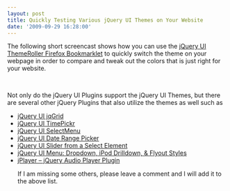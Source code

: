 ```yaml
---
layout: post
title: Quickly Testing Various jQuery UI Themes on Your Website
date: '2009-09-29 16:28:00'
---
```


<p>The following short screencast shows how you can use the <a href="http://jqueryui.com/themeroller/developertool/" target="_blank">jQuery UI ThemeRoller Firefox Bookmarklet</a> to quickly switch the theme on your webpage in order to compare and tweak out the colors that is just right for your website.</p>   <p> </p>  <p>Not only do the jQuery UI Plugins support the jQuery UI Themes, but there are several other jQuery Plugins that also utilize the themes as well such as</p>  <ul><li><a href="http://www.trirand.com/blog/" target="_blank">jQuery UI jqGrid</a> </li>    <li><a href="http://haineault.com/media/jquery/ui-timepickr/page/" target="_blank">jQuery UI TimePickr</a> </li>    <li><a href="http://www.filamentgroup.com/lab/jquery_ui_selectmenu_an_aria_accessible_plugin_for_styling_a_html_select/" target="_blank">jQuery UI SelectMenu</a> </li>    <li><a href="http://www.filamentgroup.com/lab/date_range_picker_using_jquery_ui_16_and_jquery_ui_css_framework/" target="_blank">jQuery UI Date Range Picker</a> </li>    <li><a href="http://www.filamentgroup.com/lab/update_jquery_ui_slider_from_a_select_element_now_with_aria_support//" target="_blank">jQuery UI Slider from a Select Element</a> </li>    <li><a href="http://www.filamentgroup.com/lab/jquery_ipod_style_and_flyout_menus/" target="_blank">jQuery UI Menu: Dropdown, iPod Drilldown, & Flyout Styles</a> </li>    <li><a href="http://www.happyworm.com/jquery/jplayer/" target="_blank">jPlayer – jQuery Audio Player Plugin</a></li> </ul><ul>If I am missing some others, please leave a comment and I will add it to the above list.</ul>